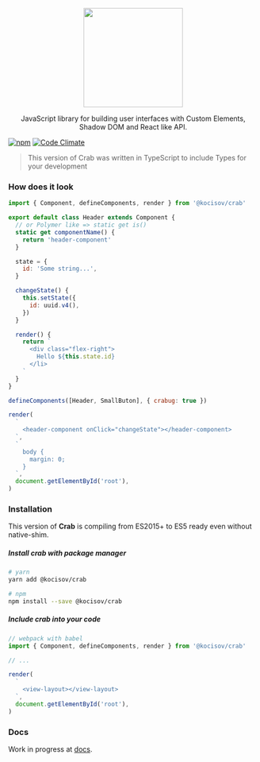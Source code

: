 <p align="center">
  <img alt="" src="https://kocisov.github.io/crab/crab.svg" width="200">
</p>

<p align="center">
  JavaScript library for building user interfaces with Custom Elements, Shadow DOM and React like API.
</p>

[![npm](https://img.shields.io/npm/v/@kocisov/crab.svg)](http://npmjs.com/@kocisov/crab) [![Code Climate](https://codeclimate.com/github/Kocisov/crab/badges/gpa.svg)](https://codeclimate.com/github/Kocisov/crab)

> This version of Crab was written in TypeScript to include Types for your development

### How does it look

```js
import { Component, defineComponents, render } from '@kocisov/crab'

export default class Header extends Component {
  // or Polymer like => static get is()
  static get componentName() {
    return 'header-component'
  }

  state = {
    id: 'Some string...',
  }

  changeState() {
    this.setState({
      id: uuid.v4(),
    })
  }

  render() {
    return `
      <div class="flex-right">
        Hello ${this.state.id}
      </li>
    `
  }
}

defineComponents([Header, SmallButon], { crabug: true })

render(
  `
    <header-component onClick="changeState"></header-component>
  `,
  `
    body {
      margin: 0;
    }
  `,
  document.getElementById('root'),
)
```

### Installation

This version of **Crab** is compiling from ES2015+ to ES5 ready even without native-shim.

##### Install crab with package manager

```bash
# yarn
yarn add @kocisov/crab

# npm
npm install --save @kocisov/crab
```

##### Include crab into your code

```js
// webpack with babel
import { Component, defineComponents, render } from '@kocisov/crab'

// ...

render(
  `
    <view-layout></view-layout>
  `,
  document.getElementById('root'),
)
```

### Docs

Work in progress at [docs](https://kocisov.gitbooks.io/crab/content/).
